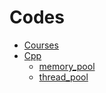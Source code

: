 # Codes

- [Courses](./Courses)
- [Cpp](./Cpp)
  - [memory_pool](./Cpp/memory_pool)
  - [thread_pool](./Cpp/thread_pool)


